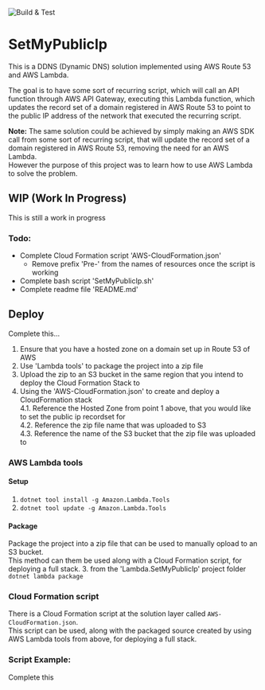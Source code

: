 ![Build & Test](https://github.com/marcelrienks/Lambda.SetMyPublicIp/workflows/Build%20&%20Test/badge.svg)
# SetMyPublicIp
This is a DDNS (Dynamic DNS) solution implemented using AWS Route 53 and AWS Lambda.

The goal is to have some sort of recurring script, which will call an API function through AWS API Gateway, executing this Lambda function, which updates the record set of a domain registered in AWS Route 53 to point to the public IP address of the network that executed the recurring script.

**Note:** The same solution could be achieved by simply making an AWS SDK call from some sort of recurring script, that will update the record set of a domain registered in AWS Route 53, removing the need for an AWS Lambda.  
However the purpose of this project was to learn how to use AWS Lambda to solve the problem.

## WIP (Work In Progress)
This is still a work in progress
### Todo:
* Complete Cloud Formation script 'AWS-CloudFormation.json'
  * Remove prefix 'Pre-' from the names of resources once the script is working
* Complete bash script 'SetMyPublicIp.sh'
* Complete readme file 'README.md'

## Deploy
Complete this...
1. Ensure that you have a hosted zone on a domain set up in Route 53 of AWS
2. Use 'Lambda tools' to package the project into a zip file
3. Upload the zip to an S3 bucket in the same region that you intend to deploy the Cloud Formation Stack to
4. Using the 'AWS-CloudFormation.json' to create and deploy a CloudFormation stack  
4.1. Reference the Hosted Zone from point 1 above, that you would like to set the public ip recordset for  
4.2. Reference the zip file name that was uploaded to S3  
4.3. Reference the name of the S3 bucket that the zip file was uploaded to
### AWS Lambda tools
#### Setup
1. `dotnet tool install -g Amazon.Lambda.Tools`
2. `dotnet tool update -g Amazon.Lambda.Tools`
#### Package
Package the project into a zip file that can be used to manually opload to an S3 bucket.  
This method can them be used along with a Cloud Formation script, for deploying a full stack.
3. from the 'Lambda.SetMyPublicIp' project folder  
`dotnet lambda package`
### Cloud Formation script
There is a Cloud Formation script at the solution layer called `AWS-CloudFormation.json`.  
This script can be used, along with the packaged source created by using AWS Lambda tools from above, for deploying a full stack.
### Script Example:
Complete this
